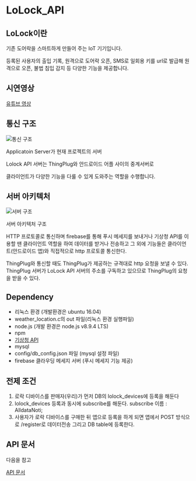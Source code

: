 # LoLock_API

## LoLock이란

기존 도어락을 스마트하게 만들어 주는 IoT 기기입니다.

등록된 사용자의 출입 기록, 원격으로 도어락 오픈, SMS로 일회용 키를 url로 발급해 원격으로 오픈, 불법 침입 감지 등 다양한 기능을 제공합니다.



## 시연영상 

[유튜브 영상](https://drive.google.com/file/d/15rSLboE11s0tOM-GOkWjteBQhcGrLojL/view?usp=sharing)



## 통신 구조

![통신 구조](https://github.com/Crazy0416/lolock_api/tree/master/lolock_api/resource/CommunicationStructure.jpg)

Applicatoin Server가 현재 프로젝트의 서버

Lolock API 서버는 ThingPlug와 안드로이드 어플 사이의 중계서버로 

클라이언트가 다양한 기능을 다룰 수 있게 도와주는 역할을 수행합니다. 



## 서버 아키텍처

![서버 구조](https://github.com/Crazy0416/lolock_api/tree/master/lolock_api/resource/serverArchitecture.png)

서버 아키텍처 구조

HTTP 프로토콜로 통신하며 firebase를 통해 푸시 메세지를 보내거나 기상청 API를 이용할 땐 클라이언트 역할을 하여 데이터를 받거나 전송하고 그 외에 기능들은 클라이언트(안드로이드 앱)와 직접적으로 http 프로토콜 통신한다.

ThingPlug와 통신할 때도 ThingPlug가 제공하는 규격대로 http 요청을 보낼 수 있다. ThingPlug 서버가 LoLock API 서버의 주소를 구독하고 있으므로 ThingPlug의 요청을 받을 수 있다.

## Dependency

- 리눅스 환경 (개발환경은 ubuntu 16.04)
- weather_location.c의 out 파일(리눅스 환경 실행파일)
- node.js (개발 환경은 node.js v8.9.4 LTS)
- npm
- [기상청 API](https://www.data.go.kr/dataset/15000099/openapi.do)
- mysql
- config/db_config.json 파일 (mysql 설정 파일)
- firebase 클라우딩 메세지 서버 (푸시 메세지 기능 제공)



## 전제 조건

1. 로락 디바이스를 판매자(우리)가 먼저 DB의 lolock_devices에 등록을 해둔다
2. lolock_devices 등록과 동시에 subscribe를 해둔다. subscribe 이름 : AlldataNoti;
3. 사용자가 로락 디바이스를 구매한 뒤 앱으로 등록을 하게 되면 앱에서 POST 방식으로 /register로 데이터전송 그리고 DB table에 등록한다.

## API 문서

다음을 참고

[API 문서](https://github.com/Crazy0416/lolock_api/tree/master/lolock_api/routes/README.md)

